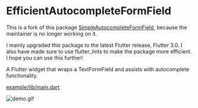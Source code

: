 # EfficientAutocompleteFormField

This is a fork of this package [SimpleAutocompleteFormField](https://github.com/jifalops/simple_autocomplete_formfield), because the maintainer is no longer working on it.

I mainly upgraded this package to the latest Flutter release, Flutter 3.0.
I also have made sure to use flutter_lints to make the package more efficient.
I hope you can use this further!

A Flutter widget that wraps a TextFormField and assists with autocomplete functionality.

[example/lib/main.dart](example/lib/main.dart)

![demo.gif](demo.gif)
